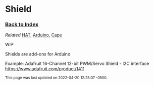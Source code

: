 
# Shield

### [Back to Index](index.md)

*Related* [HAT](hat.md), [Arduino](arduino.md), [Cape](cape.md)

WIP


Shields are add-ons for Arduino

Example: Adafruit 16-Channel 12-bit PWM/Servo Shield - I2C interface  https://www.adafruit.com/product/1411





<small>This page was last updated on 2022-04-20 12:25:07 -0500.</small>
